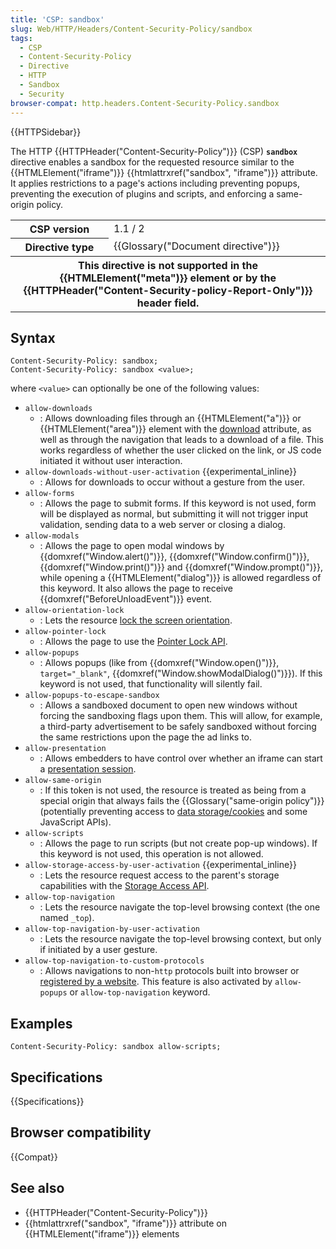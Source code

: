 ```yaml
---
title: 'CSP: sandbox'
slug: Web/HTTP/Headers/Content-Security-Policy/sandbox
tags:
  - CSP
  - Content-Security-Policy
  - Directive
  - HTTP
  - Sandbox
  - Security
browser-compat: http.headers.Content-Security-Policy.sandbox
---
```


{{HTTPSidebar}}

The HTTP {{HTTPHeader("Content-Security-Policy")}} (CSP)
**`sandbox`** directive enables a sandbox for the requested
resource similar to the {{HTMLElement("iframe")}} {{htmlattrxref("sandbox", "iframe")}}
attribute. It applies restrictions to a page's actions including preventing popups,
preventing the execution of plugins and scripts, and enforcing a same-origin policy.

<table class="properties">
  <tbody>
    <tr>
      <th scope="row">CSP version</th>
      <td>1.1 / 2</td>
    </tr>
    <tr>
      <th scope="row">Directive type</th>
      <td>{{Glossary("Document directive")}}</td>
    </tr>
    <tr>
      <th colspan="2" scope="row">
        This directive is not supported in the {{HTMLElement("meta")}}
        element or by the
        {{HTTPHeader("Content-Security-policy-Report-Only")}}
        header field.
      </th>
    </tr>
  </tbody>
</table>

## Syntax

```http
Content-Security-Policy: sandbox;
Content-Security-Policy: sandbox <value>;
```

where `<value>` can optionally be one of the following values:

- `allow-downloads`
  - : Allows downloading files through an {{HTMLElement("a")}} or {{HTMLElement("area")}} element with the [download](/en-US/docs/Web/HTML/Element/a#attr-download) attribute, as well as through the navigation that leads to a download of a file. This works regardless of whether the user clicked on the link, or JS code initiated it without user interaction.
- `allow-downloads-without-user-activation` {{experimental_inline}}
  - : Allows for downloads to occur without a gesture from the user.
- `allow-forms`
  - : Allows the page to submit forms. If this keyword is not used, form will be displayed as normal, but submitting it will not trigger input validation, sending data to a web server or closing a dialog.
- `allow-modals`
  - : Allows the page to open modal windows by {{domxref("Window.alert()")}}, {{domxref("Window.confirm()")}}, {{domxref("Window.print()")}} and {{domxref("Window.prompt()")}}, while opening a {{HTMLElement("dialog")}} is allowed regardless of this keyword. It also allows the page to receive {{domxref("BeforeUnloadEvent")}} event.
- `allow-orientation-lock`
  - : Lets the resource [lock the screen orientation](/en-US/docs/Web/API/Screen/lockOrientation).
- `allow-pointer-lock`
  - : Allows the page to use the [Pointer Lock API](/en-US/docs/Web/API/Pointer_Lock_API).
- `allow-popups`
  - : Allows popups (like from {{domxref("Window.open()")}}, `target="_blank"`, {{domxref("Window.showModalDialog()")}}). If this keyword is not used, that functionality will silently fail.
- `allow-popups-to-escape-sandbox`
  - : Allows a sandboxed document to open new windows without forcing the sandboxing flags upon them. This will allow, for example, a third-party advertisement to be safely sandboxed without forcing the same restrictions upon the page the ad links to.
- `allow-presentation`
  - : Allows embedders to have control over whether an iframe can start a [presentation session](/en-US/docs/Web/API/PresentationRequest).
- `allow-same-origin`
  - : If this token is not used, the resource is treated as being from a special origin that always fails the {{Glossary("same-origin policy")}} (potentially preventing access to [data storage/cookies](/en-US/docs/Web/Security/Same-origin_policy#cross-origin_data_storage_access) and some JavaScript APIs).
- `allow-scripts`
  - : Allows the page to run scripts (but not create pop-up windows). If this keyword is not used, this operation is not allowed.
- `allow-storage-access-by-user-activation` {{experimental_inline}}
  - : Lets the resource request access to the parent's storage capabilities with the [Storage Access API](/en-US/docs/Web/API/Storage_Access_API).
- `allow-top-navigation`
  - : Lets the resource navigate the top-level browsing context (the one named `_top`).
- `allow-top-navigation-by-user-activation`
  - : Lets the resource navigate the top-level browsing context, but only if initiated by a user gesture.
- `allow-top-navigation-to-custom-protocols`
  - : Allows navigations to non-`http` protocols built into browser or [registered by a website](/en-US/docs/Web/API/Navigator/registerProtocolHandler/Web-based_protocol_handlers). This feature is also activated by `allow-popups` or `allow-top-navigation` keyword.

## Examples

```http
Content-Security-Policy: sandbox allow-scripts;
```

## Specifications

{{Specifications}}

## Browser compatibility

{{Compat}}

## See also

- {{HTTPHeader("Content-Security-Policy")}}
- {{htmlattrxref("sandbox", "iframe")}} attribute on {{HTMLElement("iframe")}}
  elements
